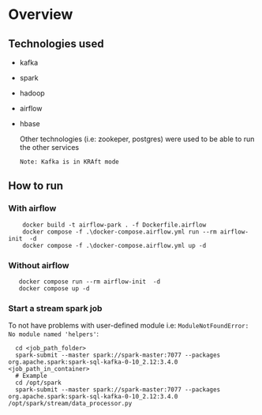 # Overview

## Technologies used

- kafka
- spark
- hadoop
- airflow
- hbase

  Other technologies (i.e: zookeper, postgres) were used to be able to run the other services

  `Note: Kafka is in KRAft mode`

## How to run

### With airflow

```
    docker build -t airflow-park . -f Dockerfile.airflow
    docker compose -f .\docker-compose.airflow.yml run --rm airflow-init  -d
    docker compose -f .\docker-compose.airflow.yml up -d
```

### Without airflow

```
   docker compose run --rm airflow-init  -d
   docker compose up -d
```
### Start a stream spark job 
To not have problems with user-defined module i.e: `ModuleNotFoundError: No module named 'helpers'`:
```
  cd <job_path_folder>
  spark-submit --master spark://spark-master:7077 --packages org.apache.spark:spark-sql-kafka-0-10_2.12:3.4.0 <job_path_in_container>
  # Example
  cd /opt/spark
  spark-submit --master spark://spark-master:7077 --packages org.apache.spark:spark-sql-kafka-0-10_2.12:3.4.0 /opt/spark/stream/data_processor.py
```
